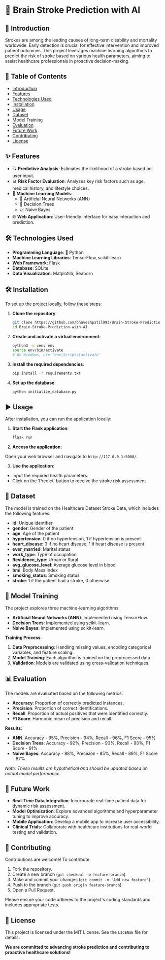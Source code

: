# 🧠 Brain Stroke Prediction with AI

## 🚀 Introduction

Strokes are among the leading causes of long-term disability and mortality worldwide. Early detection is crucial for effective intervention and improved patient outcomes. This project leverages machine learning algorithms to predict the risk of stroke based on various health parameters, aiming to assist healthcare professionals in proactive decision-making.

## 📂 Table of Contents

- [Introduction](#-introduction)
- [Features](#-features)
- [Technologies Used](#-technologies-used)
- [Installation](#-installation)
- [Usage](#-usage)
- [Dataset](#-dataset)
- [Model Training](#-model-training)
- [Evaluation](#-evaluation)
- [Future Work](#-future-work)
- [Contributing](#-contributing)
- [License](#-license)

## ✨ Features

- 🔍 **Predictive Analysis**: Estimates the likelihood of a stroke based on user input.
- 📊 **Risk Factor Evaluation**: Analyzes key risk factors such as age, medical history, and lifestyle choices.
- 🧠 **Machine Learning Models**:
  - 🤖 Artificial Neural Networks (ANN)
  - 🌳 Decision Trees
  - 📈 Naive Bayes
- 🌐 **Web Application**: User-friendly interface for easy interaction and prediction.

## 🛠️ Technologies Used

- **Programming Language**: 🐍 Python
- **Machine Learning Libraries**: TensorFlow, scikit-learn
- **Web Framework**: Flask
- **Database**: SQLite
- **Data Visualization**: Matplotlib, Seaborn

## 🛠️ Installation

To set up the project locally, follow these steps:

1. **Clone the repository**:

   ```bash
   git clone https://github.com/bhaveshpatil093/Brain-Stroke-Prediction-with-AI.git
   cd Brain-Stroke-Prediction-with-AI
   ```

2. **Create and activate a virtual environment**:

   ```bash
   python3 -m venv env
   source env/bin/activate
   # On Windows, use 'env\Scripts\activate'
   ```
   
3. **Install the required dependencies**:

   ```bash
   pip install -r requirements.txt
   ```

4. **Set up the database**:

   ```bash
   python initialize_database.py
   ```
   
## ▶️ Usage
After installation, you can run the application locally:

1. **Start the Flask application**:

   ```bash
   flask run
   ```
   
2. **Access the application**:

Open your web browser and navigate to `http://127.0.0.1:5000/`.

3. **Use the application**:

- Input the required health parameters.
- Click on the 'Predict' button to receive the stroke risk assessment

## 📄 Dataset
The model is trained on the Healthcare Dataset Stroke Data, which includes the following features:

- **id**: Unique identifier
- **gender**: Gender of the patient
- **age**: Age of the patient
- **hypertension**: 0 if no hypertension, 1 if hypertension is present
- **heart_disease**: 0 if no heart disease, 1 if heart disease is present
- **ever_married**: Marital status
- **work_type**: Type of occupation
- **Residence_type**: Urban or Rural
- **avg_glucose_level**: Average glucose level in blood
- **bmi**: Body Mass Index
- **smoking_status**: Smoking status
- **stroke**: 1 if the patient had a stroke, 0 otherwise

## 🧠 Model Training
The project explores three machine-learning algorithms:

- **Artificial Neural Networks (ANN)**: Implemented using TensorFlow.
- **Decision Trees**: Implemented using scikit-learn.
- **Naive Bayes**: Implemented using scikit-learn.

**Training Process**:

1. **Data Preprocessing**: Handling missing values, encoding categorical variables, and feature scaling.
2. **Model Training**: Each algorithm is trained on the preprocessed data.
3. **Validation**: Models are validated using cross-validation techniques.

## 📊 Evaluation
The models are evaluated based on the following metrics:

- **Accuracy**: Proportion of correctly predicted instances.
- **Precision**: Proportion of correct identifications.
- **Recall**: Proportion of actual positives that were identified correctly.
- **F1 Score**: Harmonic mean of precision and recall.

**Results**:

- **ANN**: Accuracy - 95%, Precision - 94%, Recall - 96%, F1 Score - 95%
- **Decision Trees**: Accuracy - 92%, Precision - 90%, Recall - 93%, F1 Score - 91%
- **Naive Bayes**: Accuracy - 88%, Precision - 85%, Recall - 89%, F1 Score - 87%

*Note: These results are hypothetical and should be updated based on actual model performance.*

## 🔮 Future Work
- **Real-Time Data Integration**: Incorporate real-time patient data for dynamic risk assessment.
- **Model Optimization**: Explore advanced algorithms and hyperparameter tuning to improve accuracy.
- **Mobile Application**: Develop a mobile app to increase user accessibility.
- **Clinical Trials**: Collaborate with healthcare institutions for real-world testing and validation.

## 🤝 Contributing
Contributions are welcome! To contribute:

1. Fork the repository.
2. Create a new branch (`git checkout -b feature-branch`).
3. Make and commit your changes (`git commit -m 'Add new feature'`).
4. Push to the branch (`git push origin feature-branch`).
5. Open a Pull Request.
   
Please ensure your code adheres to the project's coding standards and includes appropriate tests.

## 📝 License
This project is licensed under the MIT License. See the `LICENSE` file for details.

**We are committed to advancing stroke prediction and contributing to proactive healthcare solutions!**
